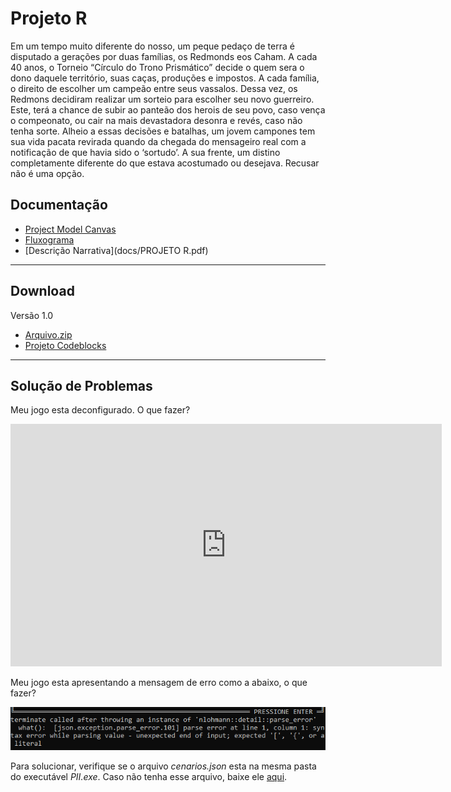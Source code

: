 # Projeto R

Em um tempo muito diferente do nosso, um peque pedaço de terra é disputado a gerações por duas famílias, os Redmonds eos Caham. A cada 40 anos, o Torneio “Círculo do Trono Prismático” decide o quem sera o dono daquele território, suas caças, produções e impostos. A cada família, o direito de escolher um campeão entre seus vassalos. Dessa vez, os Redmons decidiram realizar um sorteio para escolher seu novo guerreiro. Este, terá a chance de subir ao panteão dos herois de seu povo, caso vença o compeonato, ou cair na mais devastadora desonra e revés, caso não tenha sorte. Alheio a essas decisões e batalhas, um jovem campones tem sua vida pacata revirada quando da chegada do mensageiro real com a notificação de que havia sido o ‘sortudo’. A sua frente, um distino completamente diferente do que estava acostumado ou desejava. Recusar não é uma opção.

## Documentação
* [Project Model Canvas](docs/PMC.png)
* [Fluxograma](docs/fluxograma.bmp)
* [Descrição Narrativa](docs/PROJETO R.pdf)


-----
## Download

Versão 1.0
* [Arquivo.zip](release/v1-0.zip)
* [Projeto Codeblocks](release/codeblocks.zip)

-----
## Solução de Problemas
Meu jogo esta deconfigurado. O que fazer?

<iframe width="690" height="388" src="https://www.youtube.com/embed/3FzXb4rsZIs" frameborder="0" allow="accelerometer; autoplay; encrypted-media; gyroscope; picture-in-picture" allowfullscreen></iframe>

Meu jogo esta apresentando a mensagem de erro como a abaixo, o que fazer?

![Erro1](docs/error1.png)

  Para solucionar, verifique se o arquivo _cenarios.json_ esta na mesma pasta do executável _PII.exe_. Caso não tenha esse arquivo, baixe ele [aqui](https://raw.githubusercontent.com/carlosbarretoeng/PII-2020-1/master/codeblocks/cenarios.json).
